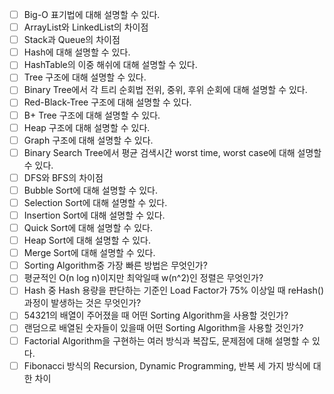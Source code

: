 - [ ]  Big-O 표기법에 대해 설명할 수 있다.
- [ ]  ArrayList와 LinkedList의 차이점
- [ ]  Stack과 Queue의 차이점
- [ ]  Hash에 대해 설명할 수 있다.
- [ ]  HashTable의 이중 해쉬에 대해 설명할 수 있다.
- [ ]  Tree 구조에 대해 설명할 수 있다.
- [ ]  Binary Tree에서 각 트리 순회법 전위, 중위, 후위 순회에 대해 설명할 수 있다.
- [ ]  Red-Black-Tree 구조에 대해 설명할 수 있다.
- [ ]  B+ Tree 구조에 대해 설명할 수 있다.
- [ ]  Heap 구조에 대해 설명할 수 있다.
- [ ]  Graph 구조에 대해 설명할 수 있다.
- [ ]  Binary Search Tree에서 평균 검색시간 worst time, worst case에 대해 설명할 수 있다.
- [ ]  DFS와 BFS의 차이점
- [ ]  Bubble Sort에 대해 설명할 수 있다.
- [ ]  Selection Sort에 대해 설명할 수 있다.
- [ ]  Insertion Sort에 대해 설명할 수 있다.
- [ ]  Quick Sort에 대해 설명할 수 있다.
- [ ]  Heap Sort에 대해 설명할 수 있다.
- [ ]  Merge Sort에 대해 설명할 수 있다.
- [ ]  Sorting Algorithm중 가장 빠른 방법은 무엇인가?
- [ ]  평균적인 O(n log n)이지만 최악일때 w(n^2)인 정렬은 무엇인가?
- [ ]  Hash 중 Hash 용량을 판단하는 기준인 Load Factor가 75% 이상일
 때 reHash() 과정이 발생하는 것은 무엇인가?
- [ ]  54321의 배열이 주어졌을 때 어떤 Sorting Algorithm을 사용할 것인가?
- [ ]  랜덤으로 배열된 숫자들이 있을때 어떤 Sorting Algorithm을 사용할 것인가?
- [ ]  Factorial Algorithm을 구현하는 여러 방식과 복잡도, 문제점에 대해 설명할
 수 있다.
- [ ]  Fibonacci 방식의 Recursion, Dynamic Programming, 반복 세 가지 방식에 대한 차이